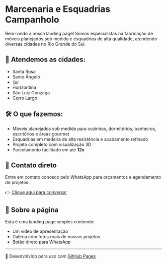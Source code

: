 # Marcenaria e Esquadrias Campanholo

Bem-vindo à nossa landing page! Somos especialistas na fabricação de móveis planejados sob medida e esquadrias de alta qualidade, atendendo diversas cidades no Rio Grande do Sul.

## 📍 Atendemos as cidades:
- Santa Rosa  
- Santo Ângelo  
- Ijuí  
- Horizontina  
- São Luiz Gonzaga  
- Cerro Largo  

## 🛠️ O que fazemos:
- Móveis planejados sob medida para cozinhas, dormitórios, banheiros, escritórios e áreas gourmet
- Esquadrias em madeira de alta resistência e acabamento refinado
- Projeto completo com visualização 3D
- Parcelamento facilitado em até **12x**

## 💬 Contato direto
Entre em contato conosco pelo WhatsApp para orçamentos e agendamento de projetos:

👉 [Clique aqui para conversar](https://wa.me/55996905967)

## 📸 Sobre a página
Esta é uma landing page simples contendo:
- Um vídeo de apresentação
- Galeria com fotos reais de nossos projetos
- Botão direto para WhatsApp

---

🧰 Desenvolvido para uso com [GitHub Pages](https://pages.github.com/)
